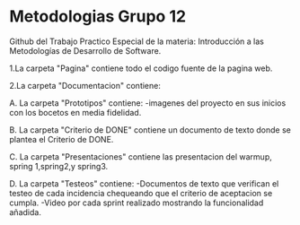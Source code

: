 # Metodologias Grupo 12
Github del Trabajo Practico Especial de la materia: Introducción a las Metodologías de Desarrollo de Software.


1.La carpeta "Pagina" contiene todo el codigo fuente de la pagina web.

2.La carpeta "Documentacion" contiene:

  A. La carpeta "Prototipos" contiene:
       -imagenes del proyecto en sus inicios con los bocetos en media fidelidad.

  B. La carpeta "Criterio de DONE" contiene un documento de texto donde se plantea el Criterio de DONE.

  C. La carpeta "Presentaciones" contiene las presentacion del warmup, spring 1,spring2,y spring3.

  D. La carpeta "Testeos" contiene:
 	-Documentos de texto que verifican el testeo de cada incidencia chequeando que el criterio de aceptacion se cumpla.
	-Video por cada sprint realizado mostrando la funcionalidad añadida.

